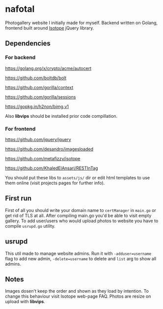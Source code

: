 # nafotal
Photogallery website I initially made for myself.
Backend written on Golang, frontend built around [Isotope](https://github.com/metafizzy/isotope) jQuery library.

## Dependencies
### For backend
https://golang.org/x/crypto/acme/autocert

https://github.com/boltdb/bolt

https://github.com/gorilla/context

https://github.com/gorilla/sessions

https://gopkg.in/h2non/bimg.v1

Also **libvips** should be installed prior code compillation.

### For frontend
https://github.com/jquery/jquery

https://github.com/desandro/imagesloaded

https://github.com/metafizzy/isotope

https://github.com/KhaledElAnsari/RESTInTag

You should put these libs to `assets/js/` dir or edit html templates to use them online (visit projects pages for further info).

## First run
First of all you should write your domain name to `certManager` in `main.go` or get rid of TLS at all.
After compiling main.go you'd be able to visit empty gallery. To add user/users who would upload photos to website you have to compile `usrupd.go` utility.

## usrupd
This util made to manage website admins. Run it with `-adduser=username` flag to add new admin, `-delete=username` to delete and `list` arg to show all admins.

## Notes
Images dosen't keep the order and shown as they load by intention. To change this behaviour visit Isotope web-page FAQ.
Photos are resize on upload with **libvips**.
